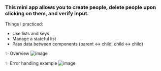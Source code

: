 ### This mini app allows you to create people, delete people upon clicking on them, and verify input.

Things I practiced:
- Use lists and keys
- Manage a stateful list
- Pass data between components (parent <-> child, child <-> child)


✨ Overview
![image](https://user-images.githubusercontent.com/87059590/187958555-b351d488-0ead-4fd0-b743-b68a0c014cb8.png)

✨ Error handling example
![image](https://user-images.githubusercontent.com/87059590/188183131-6777ba64-8f07-495f-a834-43f3d0bc21c0.png)

